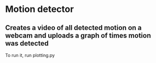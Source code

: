 # Motion detector
## Creates a video of all detected motion on a webcam and uploads a graph of times motion was detected
To run it, run plotting.py